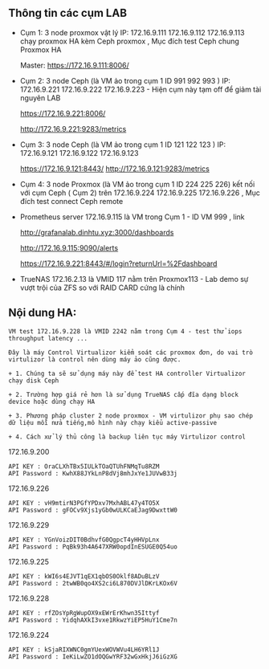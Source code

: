 ## Thông tin các cụm LAB

  + Cụm 1: 3 node proxmox vật lý IP: 172.16.9.111 172.16.9.112 172.16.9.113 chạy proxmox HA kèm Ceph proxmox , Mục đích test Ceph chung Proxmox HA

    Master: https://172.16.9.111:8006/

  + Cụm 2: 3 node Ceph (là VM ảo trong cụm 1 ID 991 992 993 ) IP: 172.16.9.221 172.16.9.222 172.16.9.223 - Hiện cụm này tạm off để giảm tài nguyên LAB

    https://172.16.9.221:8006/

    http://172.16.9.221:9283/metrics

  + Cụm 3: 3 node Ceph (là VM ảo trong cụm 1 ID 121 122 123 ) IP: 172.16.9.121 172.16.9.122 172.16.9.123

    https://172.16.9.121:8443/
    http://172.16.9.121:9283/metrics

  + Cụm 4: 3 node Proxmox (là VM ảo trong cụm 1 ID 224 225 226) kết nối với cụm Ceph ( Cụm 2) trên 172.16.9.224 172.16.9.225 172.16.9.226 , Mục đích test connect Ceph remote

  + Prometheus server 172.16.9.115 là VM trong Cụm 1 - ID VM 999 , link

    http://grafanalab.dinhtu.xyz:3000/dashboards

    http://172.16.9.115:9090/alerts

    https://172.16.9.221:8443/#/login?returnUrl=%2Fdashboard

  + TrueNAS 172.16.2.13 là VMID 117 nằm trên Proxmox113 - Lab demo sự vượt trội của ZFS so với RAID CARD cứng là chính

## Nội dung HA:

    VM test 172.16.9.228 là VMID 2242 nằm trong Cụm 4 - test thử iops throughput latency ... 

    Đây là máy Control Virtualizor kiểm soát các proxmox đơn, do vai trò virtulizor là control nên dùng máy ảo cũng được.

    + 1. Chúng ta sẽ sử dụng máy này để test HA controller Virtualizor chạy disk Ceph

    + 2. Trường hợp giá rẻ hơn là sử dụng TrueNAS cấp đĩa dạng block device hoặc dùng chạy HA

    + 3. Phương pháp cluster 2 node proxmox - VM virtulizor phụ sao chép dữ liệu mỗi nửa tiếng,mô hình này chạy kiểu active-passive

    + 4. Cách xử lý thủ công là backup liên tục máy Virtulizor control

172.16.9.200

    API KEY : OraCLXhTBx5IULkTOaQTUhFNMqTu8RZM
    API Password : KwhX88JYkLnP8dVj8mhJxYe1JUVwB33j

172.16.9.226

    API KEY : vH9mtirN3PGfYPDxv7MxhABL47y4TO5X
    API Password : gFOCv9Xjs1yGb0wULKCaEJag9DwxttW0

172.16.9.229

    API KEY : YGnVoizDIT0BdhvfG0QgpcT4yHHVpLnx
    API Password : PqBk93h4A647XRW0opdInESUGE0Q54uo


172.16.9.225

    API KEY : kWI6s4EJVT1qEX1qbOS0Oklf8ADuBLzV
    API Password : 2twWB0qo4XS2ci6L870DVJlDKrLKOx6V

172.16.9.228

    API KEY : rfZOsYpRgWupOX9xEWrErKhwn35Ittyf
    API Password : YidqhAXkI3vxe1RkwzYiEP5HuY1Cme7n

172.16.9.224

    API KEY : kSjaRIXWNC0gmYUexWOVWVu4LH6YRl1J
    API Password : IeKiLwZO1dOQGwYRF32wGxHkjJ6iGzXG

